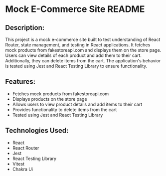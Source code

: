 # Mock E-Commerce Site README

## Description:

This project is a mock e-commerce site built to test understanding of React Router, state management, and testing in React applications. It fetches mock products from fakestoreapi.com and displays them on the store page. Users can view details of each product and add them to their cart. Additionally, they can delete items from the cart. The application's behavior is tested using Jest and React Testing Library to ensure functionality.

## Features:

- Fetches mock products from fakestoreapi.com
- Displays products on the store page
- Allows users to view product details and add items to their cart
- Provides functionality to delete items from the cart
- Tested using Jest and React Testing Library

## Technologies Used:

- React
- React Router
- Jest
- React Testing Library
- Vitest
- Chakra Ui
